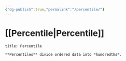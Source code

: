 ```yaml
---
{"dg-publish":true,"permalink":"/percentile/"}
---
```


# [[Percentile\|Percentile]]

```ad-Definizione
title: Percentile

**Percentiles** divide ordered data into *hundredths*.

```
